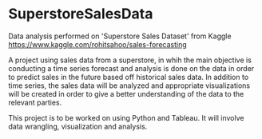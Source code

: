 # SuperstoreSalesData

Data analysis performed on 'Superstore Sales Dataset' from Kaggle https://www.kaggle.com/rohitsahoo/sales-forecasting

A project using sales data from a superstore, in whih the main objective is conducting a time series forecast and analysis is done on the data in order to predict sales in the future based off historical sales data. In addition to time series, the sales data will be analyzed and appropriate visualizations will be created in order to give a better understanding of the data to the relevant parties. 


This project is to be worked on using Python and Tableau. It will involve data wrangling, visualization and analysis.
